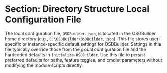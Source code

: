 # Section: Directory Structure Local Configuration File

The local configuration file, `OSDBuilder.json`, is located in the OSDBuilder home directory (e.g., `C:\OSDBuilder\OSDBuilder.json`). This file stores user-specific or instance-specific default settings for OSDBuilder. Settings in this file typically override those from the global configuration file and the hardcoded defaults in `Initialize-OSDBuilder`. Use this file to persist preferred defaults for paths, feature toggles, and cmdlet parameters without modifying the module scripts directly.
